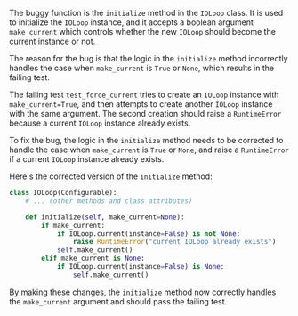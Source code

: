 The buggy function is the `initialize` method in the `IOLoop` class. It is used to initialize the `IOLoop` instance, and it accepts a boolean argument `make_current` which controls whether the new `IOLoop` should become the current instance or not.

The reason for the bug is that the logic in the `initialize` method incorrectly handles the case when `make_current` is `True` or `None`, which results in the failing test.

The failing test `test_force_current` tries to create an `IOLoop` instance with `make_current=True`, and then attempts to create another `IOLoop` instance with the same argument. The second creation should raise a `RuntimeError` because a current `IOLoop` instance already exists. 

To fix the bug, the logic in the `initialize` method needs to be corrected to handle the case when `make_current` is `True` or `None`, and raise a `RuntimeError` if a current `IOLoop` instance already exists.

Here's the corrected version of the `initialize` method:

```python
class IOLoop(Configurable):
    # ... (other methods and class attributes)

    def initialize(self, make_current=None):
        if make_current:
            if IOLoop.current(instance=False) is not None:
                raise RuntimeError("current IOLoop already exists")
            self.make_current()
        elif make_current is None:
            if IOLoop.current(instance=False) is None:
                self.make_current()
```

By making these changes, the `initialize` method now correctly handles the `make_current` argument and should pass the failing test.